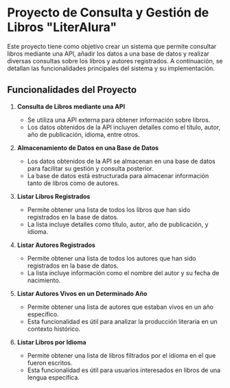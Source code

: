 # Proyecto de Consulta y Gestión de Libros "LiterAlura"

Este proyecto tiene como objetivo crear un sistema que permite consultar libros mediante una API, añadir los datos a una base de datos y realizar diversas consultas sobre los libros y autores registrados. A continuación, se detallan las funcionalidades principales del sistema y su implementación.

## Funcionalidades del Proyecto

1. **Consulta de Libros mediante una API**
   - Se utiliza una API externa para obtener información sobre libros.
   - Los datos obtenidos de la API incluyen detalles como el título, autor, año de publicación, idioma, entre otros.

2. **Almacenamiento de Datos en una Base de Datos**
   - Los datos obtenidos de la API se almacenan en una base de datos para facilitar su gestión y consulta posterior.
   - La base de datos está estructurada para almacenar información tanto de libros como de autores.

3. **Listar Libros Registrados**
   - Permite obtener una lista de todos los libros que han sido registrados en la base de datos.
   - La lista incluye detalles como título, autor, año de publicación, y idioma.

4. **Listar Autores Registrados**
   - Permite obtener una lista de todos los autores que han sido registrados en la base de datos.
   - La lista incluye información como el nombre del autor y su fecha de nacimiento.

5. **Listar Autores Vivos en un Determinado Año**
   - Permite obtener una lista de autores que estaban vivos en un año específico.
   - Esta funcionalidad es útil para analizar la producción literaria en un contexto histórico.

6. **Listar Libros por Idioma**
   - Permite obtener una lista de libros filtrados por el idioma en el que fueron escritos.
   - Esta funcionalidad es útil para usuarios interesados en libros de una lengua específica.
